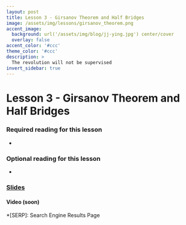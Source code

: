 ```yaml
---
layout: post
title: Lesson 3 - Girsanov Theorem and Half Bridges
image: /assets/img/lessons/girsanov_theorem.png
accent_image: 
  background: url('/assets/img/blog/jj-ying.jpg') center/cover
  overlay: false
accent_color: '#ccc'
theme_color: '#ccc'
description: >
  The revolution will not be supervised
invert_sidebar: true
---
```


# Lesson 3 - Girsanov Theorem and Half Bridges

### Required reading for this lesson
- 

### Optional reading for this lesson
- 

### [Slides](/assets/slides/r255-l3.pdf)

#### Video (soon)




*[SERP]: Search Engine Results Page
